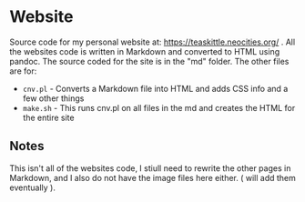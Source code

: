 # Website

Source code for my personal website at: https://teaskittle.neocities.org/ . All the websites code is written in Markdown and converted to HTML using 
pandoc. The source coded for the site is in the "md" folder. The other files
are for:

* `cnv.pl` - Converts a Markdown file into HTML and adds CSS info and a few
  other things
* `make.sh` - This runs cnv.pl on all files in the md and creates the HTML
for the entire site

## Notes

This isn't all of the websites code, I stiull need to rewrite the other
pages in Markdown, and I also do not have the image files here either. (
will add them eventually ).  
